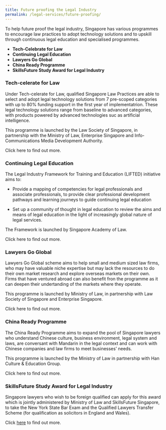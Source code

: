 ```yaml
---
title: Future proofing the Legal Industry
permalink: /legal-services/future-proofing/
---
```



To help future proof the legal industry, Singapore has various programmes to encourage law practices to adopt technology solutions and to upskill through continuous legal education and specialised programmes.

 - **Tech-Celebrate for Law** 
 - **Continuing Legal Education** 
 - **Lawyers Go Global** 
 - **China Ready Programme**
 - **SkillsFuture Study Award for Legal Industry**
 

### Tech-celerate for Law

Under Tech-celerate for Law, qualified Singapore Law Practices are able to select and adopt legal technology solutions from 7 pre-scoped categories with up to 80% funding support in the first year of implementatrion. These legal technology solutions range from baseline to advanced categories, with products powered by advanced technologies suc as artificial intelligence.

This programme is launched by the Law Society of Singapore, in partnership with the Ministry of Law, Enterprise Singapore and Info-Communications Media Development Authority.

Click here to find out more.

### Continuing Legal Education

The Legal Industry Framework for Training and Education (LIFTED) initiative aims to:

 - Provide a mapping of competencies for legal professionals and
          associate professionals, to provide clear professional
          development pathways and learning journeys to guide continuing
          legal education
   
 - Set up a community of thought in legal education to review the
          aims and means of legal education in the light of increasingly
          global nature of legal services.

The Framework is launched by Singapore Academy of Law.

Click here to find out more.

### Lawyers Go Global

Lawyers Go Global scheme aims to help small and medium sized law firms, who may have valuable niche expertise but may lack the resources to do their own market research and explore overseas markets on their own. Firms that have ventured abroad can also benefit fron the programme as it can deepen their undertanding of the markets where they operate.

This programme is launched by Ministry of Law, in partnership with Law Society of Singapore and Enterprise Singapore.

Click here to find out more.

### China Ready Programme

The China Ready Programme aims to expand the pool of Singapore lawyers who understand Chinese culture, business environment, legal system and laws, are conversant with Mandarin in the legal context and can work with Chinese companies and law firms to meet businesses’ needs.

This programme is launched by the Ministry of Law in partnership with Han Culture & Education Group.

Click here to find out more.

### SkillsFuture Study Award for Legal Industry

Singapore lawyers who wish to be foreign qualified can apply for this award which is jointly administered by Ministry of Law and SkillsFuture Singapore, to take the New York State Bar Exam and the Qualified Lawyers Transfer Scheme (for qualification as solicitors in England and Wales). 

Click [here](https://programmes.myskillsfuture.sg/Portal/ProgramDetails.aspx?ProgID=P00000059) to find out more.
